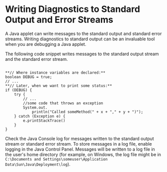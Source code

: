 
# Writing Diagnostics to Standard Output and Error Streams

A Java applet can write messages to the standard output and standard error streams. Writing diagnostics to standard output can be an invaluable tool when you are debugging a Java applet.

The following code snippet writes messages to the standard output stream and the standard error stream.

```

**// Where instance variables are declared:**
boolean DEBUG = true;
// ...
**// Later, when we want to print some status:**
if (DEBUG) {
    try {
        // ...
        //some code that throws an exception
        System.out.
            println("Called someMethod(" + x + "," + y + ")");
    } catch (Exception e) {
        e.printStackTrace()
    }
}

```

Check the Java Console log for messages written to the standard output stream or standard error stream. To store messages in a log file, enable logging in the Java Control Panel. Messages will be written to a log file in the user's home directory (for example, on Windows, the log file might be in `C:\Documents and Settings\someuser\Application Data\Sun\Java\Deployment\log`).
